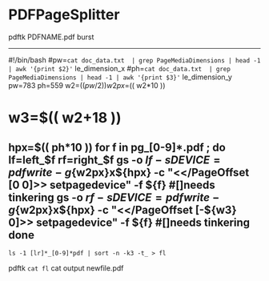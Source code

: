 # PDFPageSplitter

 pdftk PDFNAME.pdf burst

-----
#!/bin/bash
  #pw=`cat doc_data.txt  | grep PageMediaDimensions | head -1 | awk '{print $2}'` le_dimension_x
  #ph=`cat doc_data.txt  | grep PageMediaDimensions | head -1 | awk '{print $3}'` le_dimension_y
  pw=783
  ph=559
  w2=$(( pw / 2 ))
  w2px=$(( w2*10 ))
  #  w3=$(( w2+18 )) 
  hpx=$((  ph*10 ))
  for f in  pg_[0-9]*.pdf ; do
   lf=left_$f
   rf=right_$f
   gs -o ${lf} -sDEVICE=pdfwrite -g${w2px}x${hpx} -c "<</PageOffset [0 0]>> setpagedevice" -f ${f} #[]needs tinkering
   gs -o ${rf} -sDEVICE=pdfwrite -g${w2px}x${hpx} -c "<</PageOffset [-${w3} 0]>> setpagedevice" -f ${f} #[]needs tinkering
  done
-----

    ls -1 [lr]*_[0-9]*pdf | sort -n -k3 -t_ > fl
  pdftk `cat fl`  cat output newfile.pdf 

